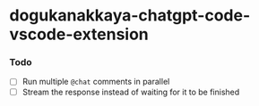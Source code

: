 # dogukanakkaya-chatgpt-code-vscode-extension

### Todo

- [ ] Run multiple `@chat` comments in parallel
- [ ] Stream the response instead of waiting for it to be finished
